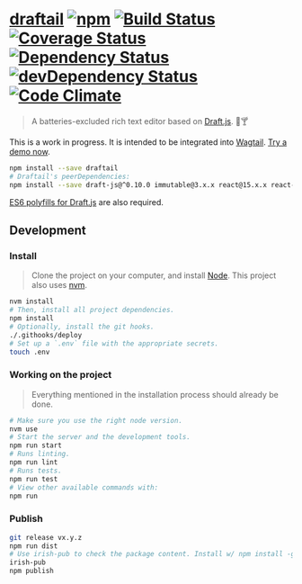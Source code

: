 [draftail](https://springload.github.io/draftail/) [![npm](https://img.shields.io/npm/v/draftail.svg?style=flat-square)](https://www.npmjs.com/package/draftail) [![Build Status](https://travis-ci.org/springload/draftail.svg?branch=master)](https://travis-ci.org/springload/draftail) [![Coverage Status](https://coveralls.io/repos/github/springload/draftail/badge.svg)](https://coveralls.io/github/springload/draftail) [![Dependency Status](https://david-dm.org/springload/draftail.svg?style=flat-square)](https://david-dm.org/springload/draftail) [![devDependency Status](https://david-dm.org/springload/draftail/dev-status.svg?style=flat-square)](https://david-dm.org/springload/draftail#info=devDependencies) [![Code Climate](https://codeclimate.com/github/springload/draftail/badges/gpa.svg)](https://codeclimate.com/github/springload/draftail)
=========

> A batteries-excluded rich text editor based on [Draft.js](https://facebook.github.io/draft-js/). :memo::cocktail:

This is a work in progress. It is intended to be integrated into [Wagtail](https://wagtail.io/). [Try a demo now](https://springload.github.io/draftail/).

```sh
npm install --save draftail
# Draftail's peerDependencies:
npm install --save draft-js@^0.10.0 immutable@3.x.x react@15.x.x react-dom@15.x.x
```

[ES6 polyfills for Draft.js](https://facebook.github.io/draft-js/docs/advanced-topics-issues-and-pitfalls.html#polyfills) are also required.

## Development

### Install

> Clone the project on your computer, and install [Node](https://nodejs.org). This project also uses [nvm](https://github.com/springload/frontend-starter-kit/blob/master/docs/useful-tooling.md#nvm).

```sh
nvm install
# Then, install all project dependencies.
npm install
# Optionally, install the git hooks.
./.githooks/deploy
# Set up a `.env` file with the appropriate secrets.
touch .env
```

### Working on the project

> Everything mentioned in the installation process should already be done.

```sh
# Make sure you use the right node version.
nvm use
# Start the server and the development tools.
npm run start
# Runs linting.
npm run lint
# Runs tests.
npm run test
# View other available commands with:
npm run
```

### Publish

```sh
git release vx.y.z
npm run dist
# Use irish-pub to check the package content. Install w/ npm install -g first.
irish-pub
npm publish
```
